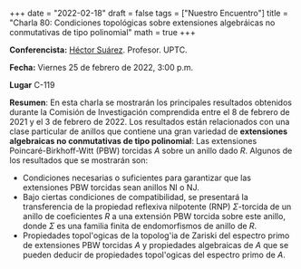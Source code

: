 +++
date      = "2022-02-18"
draft     = false
tags      = ["Nuestro Encuentro"]
title     = "Charla 80: Condiciones topológicas sobre extensiones algebráicas no conmutativas de tipo polinomial"
math      = true
+++

**Conferencista:** [Héctor Suárez](https://matematicas.netlify.app/authors/suarez-h/). Profesor. UPTC. 

**Fecha:** Viernes 25 de febrero de 2022, 3:00 p.m.

**Lugar** C-119

**Resumen**: En esta charla se mostrarán los principales resultados obtenidos durante la Comisión de Investigación comprendida entre el 8 de febrero de 2021 y el 3 de febrero de 2022. Los resultados están relacionados con una clase particular de anillos que contiene una gran variedad de **extensiones algebraicas no conmutativas de tipo polinomial**: Las extensiones Poincaré-Birkhoff-Witt (PBW) torcidas $A$ sobre un anillo dado $R$. Algunos de los resultados que se mostrarán son:

+ Condiciones necesarias o suficientes para garantizar que las extensiones PBW torcidas sean anillos NI o NJ.
+ Bajo ciertas condiciones de compatibilidad, se presentará la transferencia de la propiedad reflexiva nilpotente (RNP) $\Sigma$-torcida de un anillo de coeficientes $R$ a una extensión PBW torcida sobre este anillo, donde $\Sigma$ es una familia finita de endomorfismos de anillo de $R$.
+ Propiedades topol\'ogicas de la topolog\'ia de Zariski del espectro primo de extensiones PBW torcidas $A$ y propiedades algebraicas de $A$ que se pueden deducir de propiedades topol\'ogicas del espectro primo de $A$.
